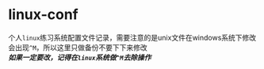 # linux-conf

个人`linux`练习系统配置文件记录，需要注意的是unix文件在windows系统下修改会出现`^M`，所以这里只做备份不要下下来修改  
***如果一定要改，记得在`linux`系统做`^M`去除操作***  